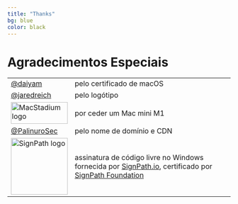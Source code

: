 ```yaml
---
title: "Thanks"
bg: blue
color: black
---
```


# Agradecimentos Especiais

<table class="thanks">
  <tr>
    <td><a href="https://github.com/daiyam" target="_blank" class="github">@daiyam</a></td>
    <td>pelo certificado de macOS</td>
  </tr>
  <tr>
    <td><a href="https://github.com/jaredreich" target="_blank" class="github">@jaredreich</a></td>
    <td>pelo logótipo</td>
  </tr>
  <tr>
    <td><a href="https://www.macstadium.com" target="_blank" class="no-box-shadow"><img src="https://images.prismic.io/macstadium/66fbce64-707e-41f3-b547-241908884716_MacStadium_Logo.png?w=128&q=75" width="128" height="49" alt="MacStadium logo" /></a></td>
    <td>por ceder um Mac mini M1</td>
  </tr>
  <tr>
    <td><a href="https://github.com/PalinuroSec" target="_blank" class="github">@PalinuroSec</a></td>
    <td>pelo nome de domínio e CDN</td>
  </tr>
  <tr>
    <td><a href="https://signpath.org/" target="_blank" class="no-box-shadow"><img src="img/signpath.svg" width="128" alt="SignPath logo" /></a></td>
    <td>assinatura de código livre no Windows fornecida por <a href="https://signpath.io/" target="_blank">SignPath.io</a>, certificado por <a href="https://signpath.org/" target="_blank">SignPath Foundation</a></td>
  </tr>
</table>
